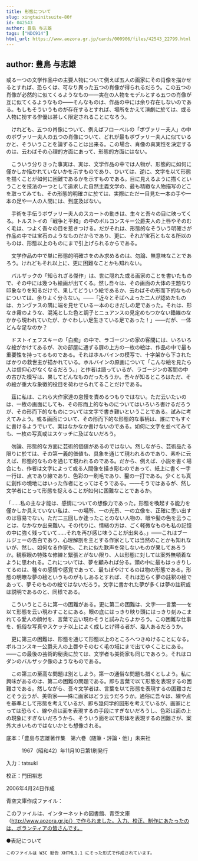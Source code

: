 ```yaml
---
title: 形態について
slug: xingtainitsuite-80f
id: 042543
author: 豊島 与志雄
tags: ["NDC914"]
html_url: https://www.aozora.gr.jp/cards/000906/files/42543_22799.html
---
```


## author: 豊島 与志雄

或る一つの文学作品中の主要人物について例えば五人の画家にその肖像を描かせるとすれば、恐らくは、可なり異った五つの肖像が得られるだろう。この五つの肖像が必然的に似てくるようなもの――実在の人物をモデルとする五つの肖像が互に似てくるようなもの――そんなものは、作品の中には余り存在しないのである。もしもそういうものが存在するとすれば、場所をかえて演劇に於ては、或る人物に扮する俳優は甚しく限定されることになろう。

　けれども、五つの肖像について、例えばフローベルの「ボヴァリー夫人」の中のボヴァリー夫人の五つの肖像について、どれが最もボヴァリー夫人に似ているかと、そういうことを論ずることは出来る。この場合、肖像の真実性を決定するのは、云わばその心理的方面にあって、形態的方面にはない。

　こういう分りきった事実は、実は、文学作品の中では人物が、形態的に如何に僅かしか描かれていないかを示すものであり、ひいては、逆に、文字を以て形態を描くことが如何に困難であるかを示すものである。目に見えるように描くということを技法の一つとして追求した自然主義文学の、最も精緻な人物描写のどこを取ってみても、その形態的明確さに於ては、実際にただ一目見た一本の手や一本の足や一人の人間には、到底及ばない。

　手術を手伝うボヴァリー夫人のスカートの動きは、生々と吾々の目に映ってくる。トルストイの「戦争と平和」の中のボルコンスキー公爵夫人の上唇やそのむく毛は、つよく吾々の目を惹きつける。だがそれは、形態的なそういう明確さが作品の中では宝石のようなものだからであり、更に、それが宝石ともなる所以のものは、形態以上のものにまで引上げられるからである。

　文学作品の中で単に形態的明確さをのみ求めるのは、勿論、無意味なことであろう。けれどもそれ以上に、更に困難なことかも知れない。

　バルザックの「知られざる傑作」は、世に隠れた或る画家のことを書いたもので、その中には幾つも絵画が出てくる。然し吾々は、その画面の大体の主題なり印象なりを知るだけで、果してどういう絵であるか、云わばその形而下的なものについては、余りよく分らない。――「近々とそばへよった二人が認めたものは、カンヴァスの隅に端を見せている一本のむきだしの足であった。それは、形なき霧のような、混沌とした色と調子とニュアンスの見定めもつかない錯雑のなかから現われていたが、かぐわしい足生きている足であった！」――だが、一体どんな足なのか？

　ドストイェフスキーの「白痴」の中で、ラゴージンの家の客間には、いろいろな絵がかけてあるが、次の部屋に通ずる扉の上方の一枚の絵は、作品の中で最も重要性を持ってるものである。それはホルバインの模写で、十字架から下されたばかりの救世主が描かれている。ホルバインの原画について「こんな絵を見たら人は信仰心がなくなるだろう。」と作者は語っているが、ラゴージンの客間の中の古びた模写は、果してどんなものだったろうか。吾々が知るところはただ、その絵が重大な象徴的役目を荷わせられてることだけである。

　茲に私は、これら大作家達の怠慢を責めるつもりではない。ただ云いたいのは、一枚の画面にしても、その形而上的なものについてはいろいろ書けるだろうが、その形而下的なものについては文字で書き難いということである。試みに考えてみよう。或る画面について、その形而下的な形態的な事柄は、誰にでもすぐに書けるようでいて、実はなかなか書けないのである。如何に文字を並べてみても、一枚の写真或はスケッチに及ばないだろう。

　勿論、形態的な方面に芸術的価値があるのではない。然しながら、芸術品たる限りに於ては、その第一義的価値も、具象を通じて現われるのであり、素朴に云えば、形態的なものを通じて現われるのである。だから、例えば、小説を書く場合にも、作者は文字によって或る人間像を描き彫むのであって、紙上に書く一字一行は、点であり線であり、色彩の一刷毛であり、鑿の一打である。少くとも真に創作の境地にはいった作者にとってはそうである。――そうではあるが、然し文学者にとって形態を捉えることが如何に困難なことであるか。

「……私の主な才能は、感情についての想像力であった。形態を喚起する能力を僅かしか具えていない私は、一の場所、一の光景、一の立像を、正確に思い出すのは容易でない。ただ二三回しか逢ったことのない人物の、眼や髪の色を云うことは、なかなか出来難い。その代りに、情緒の方は、ごく軽微なものも私の記憶の中に強く残っていて……それを再び感じ味うことが出来る。」――これはブールジェーの告白であり、心理解剖を主とする作家としては当然のことかも知れないが、然し、如何なる作家も、これに似た歎声を発しないものが果してあろうか。観察眼の特殊な修練と緊張とがない限り、人は形態に対しては案外無頓着なように思われる。これについては、夢を顧みれば分る。頭の中に最もはっきりしてるのは、種々の感情や感覚であって、最もぼやけてるのは物の形態である。形態の明瞭な夢の絵というものがもしあるとすれば、それは恐らく夢の註釈の絵であって、夢そのものの絵ではないだろう。文字に書かれた夢が多くは夢の註釈或は説明であるのと、同様である。

　こういうところに第一の困難がある。更に第二の困難は、文字――言葉――を以て形態を云い現わすことにある。眼の底にはっきり映り頭にはっきり刻みこまれてる愛人の顔付を、言葉で云い現わそうと試みたらよかろう。この困難な仕事を、低俗な写真やスケッチ以上によく成しとげ得る者が、幾人あるだろうか。

　更に第三の困難は、形態を通じて形態以上のところへつきぬけることになる。ボルコンスキー公爵夫人の上唇やそのむく毛の域にまで出てゆくことにある。――この最後の芸術的秘奥に於ては、文学者も美術家も同じであろう。それはロダンのバルザック像のようなものである。

　この第三の至高な問題は別としよう。第一の通俗な問題も措くとしよう。私に興味があるのは、第二の困難の問題である。即ち言葉で以て形態を表現するの困難さである。然しながら、吾々文学者は、言葉を以て形態を表現するの困難さだとそう云うが、美術家――殊に画家はどう云うだろうか。通俗に吾々は、線や点を基準として形態を考えているが、即ち幾何学的図形を考えているが、画家にとっては恐らく、線や点は面を表現するの手段にすぎないだろうし、色彩は面の上の現象にすぎないだろうから、そういう面を以て形体を表現するの困難さが、案外大きいものではないかとも想像される。













底本：「豊島与志雄著作集　第六巻（随筆・評論・他）」未来社


　　　1967（昭和42）年11月10日第1刷発行

入力：tatsuki

校正：門田裕志

2006年4月24日作成

青空文庫作成ファイル：

このファイルは、インターネットの図書館、青空文庫（http://www.aozora.gr.jp/）で作られました。入力、校正、制作にあたったのは、ボランティアの皆さんです。











●表記について


	このファイルは W3C 勧告 XHTML1.1 にそった形式で作成されています。